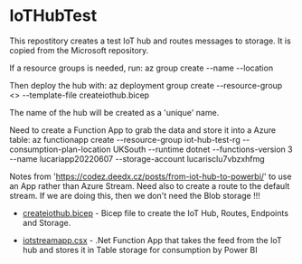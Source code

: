 # IoTHubTest

This repostitory creates a test IoT hub and routes messages to storage. It is copied from the Microsoft repository.

If a resource groups is needed, run:
    az group create --name <resourcegroupname> --location <location>
  
Then deploy the hub with:
    az deployment group create --resource-group <<Resourcegroupname>> --template-file createiothub.bicep
  
The name of the hub will be created as a 'unique' name.
    
Need to create a Function App to grab the data and store it into a Azure table:
    az functionapp create --resource-group iot-hub-test-rg --consumption-plan-location UKSouth --runtime dotnet --functions-version 3 --name lucariapp20220607 --storage-account lucarisclu7vbzxhfmg
    
Notes from 'https://codez.deedx.cz/posts/from-iot-hub-to-powerbi/' to use an App rather than Azure Stream. Need also to create a route to the default stream. If we are doing this, then we don't need the Blob storage !!!
  
* [createiothub.bicep](createiothub.bicep) - Bicep file to create the IoT Hub, Routes, Endpoints and Storage.

* [iotstreamapp.csx](iotstreamapp.csx) - .Net Function App that takes the feed from the IoT hub and stores it in Table storage for consumption by Power BI
    


